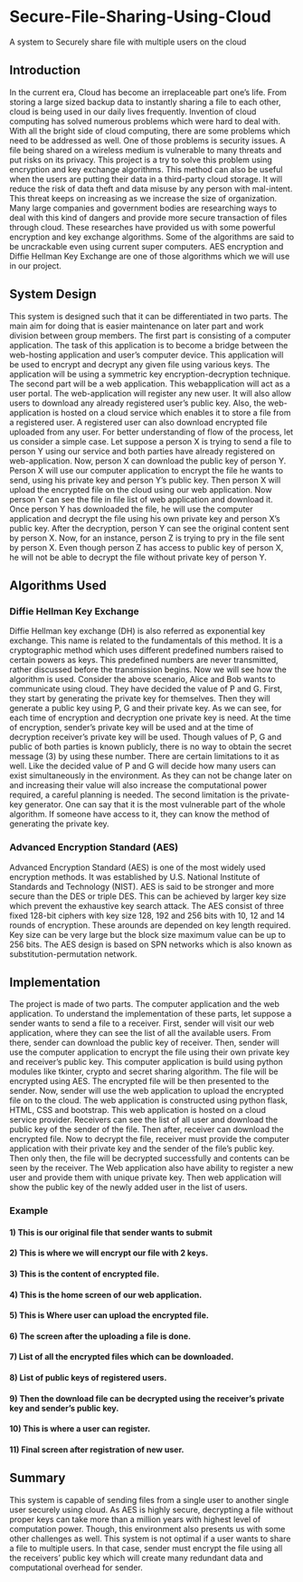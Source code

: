 # Secure-File-Sharing-Using-Cloud
A system to Securely share file with multiple users on the cloud 

## Introduction 

In the current era, Cloud has become an irreplaceable part one’s life. From storing a large sized
backup data to instantly sharing a file to each other, cloud is being used in our daily lives
frequently. Invention of cloud computing has solved numerous problems which were hard to deal
with. With all the bright side of cloud computing, there are some problems which need to be
addressed as well. One of those problems is security issues. A file being shared on a wireless
medium is vulnerable to many threats and put risks on its privacy. This project is a try to solve
this problem using encryption and key exchange algorithms. This method can also be useful when
the users are putting their data in a third-party cloud storage. It will reduce the risk of data theft
and data misuse by any person with mal-intent. This threat keeps on increasing as we increase
the size of organization. Many large companies and government bodies are researching ways to
deal with this kind of dangers and provide more secure transaction of files through cloud. These
researches have provided us with some powerful encryption and key exchange algorithms. Some
of the algorithms are said to be uncrackable even using current super computers. AES encryption
and Diffie Hellman Key Exchange are one of those algorithms which we will use in our project. 

## System Design

This system is designed such that it can be differentiated in two parts. The main aim for doing
that is easier maintenance on later part and work division between group members. The first
part is consisting of a computer application. The task of this application is to become a bridge
between the web-hosting application and user’s computer device. This application will be used
to encrypt and decrypt any given file using various keys. The application will be using a symmetric
key encryption-decryption technique. The second part will be a web application. This webapplication will act as a user portal. The web-application will register any new user. It will also
allow users to download any already registered user’s public key. Also, the web-application is
hosted on a cloud service which enables it to store a file from a registered user. A registered user
can also download encrypted file uploaded from any user.
For better understanding of flow of the process, let us consider a simple case. Let suppose a
person X is trying to send a file to person Y using our service and both parties have already
registered on web-application. Now, person X can download the public key of person Y. Person
X will use our computer application to encrypt the file he wants to send, using his private key and
person Y’s public key. Then person X will upload the encrypted file on the cloud using our web
application. Now person Y can see the file in file list of web application and download it. Once
person Y has downloaded the file, he will use the computer application and decrypt the file using
his own private key and person X’s public key. After the decryption, person Y can see the original
content sent by person X. Now, for an instance, person Z is trying to pry in the file sent by person
X. Even though person Z has access to public key of person X, he will not be able to decrypt the
file without private key of person Y. 

## Algorithms Used 
### Diffie Hellman Key Exchange
  Diffie Hellman key exchange (DH) is also referred as exponential key exchange. This name is
related to the fundamentals of this method. It is a cryptographic method which uses different
predefined numbers raised to certain powers as keys. This predefined numbers are never
transmitted, rather discussed before the transmission begins. Now we will see how the
algorithm is used.
Consider the above scenario, Alice and Bob wants to communicate using cloud. They have
decided the value of P and G. First, they start by generating the private key for themselves.
Then they will generate a public key using P, G and their private key. As we can see, for each
time of encryption and decryption one private key is need. At the time of encryption, sender’s
private key will be used and at the time of decryption receiver’s private key will be used.
Though values of P, G and public of both parties is known publicly, there is no way to obtain
the secret message (3) by using these number. There are certain limitations to it as well. Like
the decided value of P and G will decide how many users can exist simultaneously in the
environment. As they can not be change later on and increasing their value will also increase
the computational power required, a careful planning is needed. The second limitation is the
private-key generator. One can say that it is the most vulnerable part of the whole algorithm.
If someone have access to it, they can know the method of generating the private key. 

### Advanced Encryption Standard (AES)
Advanced Encryption Standard (AES) is one of the most widely used encryption methods. It
was established by U.S. National Institute of Standards and Technology (NIST). AES is said to
be stronger and more secure than the DES or triple DES. This can be achieved by larger key
size which prevent the exhaustive key search attack.
The AES consist of three fixed 128-bit ciphers with key size 128, 192 and 256 bits with 10, 12
and 14 rounds of encryption. These arounds are depended on key length required. Key size
can be very large but the block size maximum value can be up to 256 bits. The AES design is
based on SPN networks which is also known as substitution-permutation network. 

## Implementation

The project is made of two parts. The computer application and the
web application. To understand the implementation of these parts, let suppose a sender wants
to send a file to a receiver. First, sender will visit our web application, where they can see the list
of all the available users. From there, sender can download the public key of receiver. Then,
sender will use the computer application to encrypt the file using their own private key and
receiver’s public key. This computer application is build using python modules like tkinter, crypto
and secret sharing algorithm. The file will be encrypted using AES. The encrypted file will be then
presented to the sender. Now, sender will use the web application to upload the encrypted file
on to the cloud.
The web application is constructed using python flask, HTML, CSS and bootstrap. This web
application is hosted on a cloud service provider. Receivers can see the list of all user and
download the public key of the sender of the file. Then after, receiver can download the
encrypted file. Now to decrypt the file, receiver must provide the computer application with their
private key and the sender of the file’s public key. Then only then, the file will be decrypted
successfully and contents can be seen by the receiver. The Web application also have ability to
register a new user and provide them with unique private key. Then web application will show
the public key of the newly added user in the list of users. 
### Example 
#### 1) This is our original file that sender wants to submit

#### 2) This is where we will encrypt our file with 2 keys.
#### 3) This is the content of encrypted file. 
#### 4) This is the home screen of our web application. 
#### 5) This is Where user can upload the encrypted file. 
#### 6) The screen after the uploading a file is done.
#### 7) List of all the encrypted files which can be downloaded. 
#### 8) List of public keys of registered users. 
#### 9) Then the download file can be decrypted using the receiver’s private key and sender’s public key. 
#### 10) This is where a user can register. 
#### 11)  Final screen after registration of new user.

## Summary 

This system is capable of sending files from a single user to another single user securely using
cloud. As AES is highly secure, decrypting a file without proper keys can take more than a million
years with highest level of computation power. Though, this environment also presents us with
some other challenges as well. This system is not optimal if a user wants to share a file to multiple
users. In that case, sender must encrypt the file using all the receivers’ public key which will create
many redundant data and computational overhead for sender. 